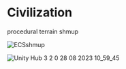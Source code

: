 # Civilization
 procedural terrain shmup


 ![ECSshmup](https://github.com/cemtas81/Civilization/assets/79138234/cadc2351-bd23-480c-ae88-cdd4014a5665)



 ![Unity Hub 3 2 0 28 08 2023 10_59_45](https://github.com/cemtas81/Civilization/assets/79138234/fea871da-05c0-44f2-9a27-cfe4fdafb309)


